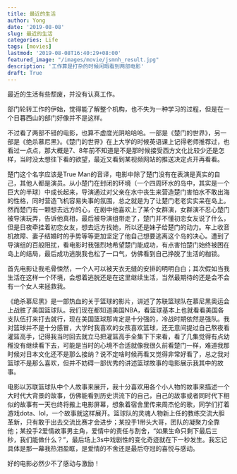 ```yaml
---
title: 最近的生活
author: Yong
date: '2019-08-08'
slug: 最近的生活
categories: Life
tags: [movies]
lastmod: '2019-08-08T16:40:29+08:00'
featured_image: "/images/movie/jsmnh_result.jpg"
description: '工作算是打杂的时候闲暇看到两部电影'
draft: True
---
```


最近的生活有些颓废，并没有认真工作。

部门轮转工作的伊始，觉得能了解整个机构，也不失为一种学习的过程，但是在一个日暮西山的部门好像并不是这样。

不过看了两部不错的电影，也算不虚度光阴哈哈哈。一部是《楚门的世界》，另一部是《绝杀慕尼黑》。《楚门的世界》在上大学的时候英语课上记得老师推荐过，也看过一点点，那大概是7、8年前不知道是不是那时候接受西方文化比较少还是怎样，当时没太想往下看的欲望，最近又看到某视频网站的推送决定点开再看看。

楚门这个名字应该是True Man的音译，电影中除了楚门没有在表演是真实的自己，其他人都是演员。从小楚门在封闭的环境（一个四周环水的岛中，其实是一个巨大的半球）中成长起来，导演通过对父亲在水中丧生来营造楚门害怕水不敢出海的性格，同时营造飞机容易失事的氛围，总之就是为了让楚门老老实实呆在岛上。然而楚门有一颗想去远方的心，在剧中他喜欢上了某个女群演，女群演不忍心楚门被导演玩弄，告诉他真相，最后被导演组带走了，楚门并不懂初恋女友说了什么，但是日夜牵挂着初恋女友，想去远方找她，所以还是妹子给楚门的动力。车上收音机故障、妻子结婚时的手势等等更加坚定了他自己想要逃离这个岛的决心。遭到了导演组的百般阻扰，看电影时我强烈地希望楚门能成功，有点害怕楚门始终被困在岛上的结局，最后成功逃脱我也松了一口气，仿佛看到自己挣脱了生活的枷锁。

首先电影让我毛骨悚然，一个人可以被天衣无缝的安排的明明白白；其次假如当我生活在这样一个环境，会想着逃脱还是在这里继续生活，当然最期待的还是会不会有一个女人来拯救我。

《绝杀慕尼黑》是一部热血的关于篮球的影片，讲述了苏联篮球队在慕尼黑奥运会上战胜了美国篮球队。我们现在都知道美国NBA，看篮球基本上也就看看美国各支队伍打来打去就行，现在美国篮球那肯定是十分强的，冷战时期依然是强队。我对篮球并不是十分感冒，大学时我喜欢的女孩喜欢篮球，还无意间提过自己熬夜看灌篮高手，记得我当时回去就立马把灌篮高手全集下下来看，看了几集觉得有点幼稚没有继续看下去，可能是当时的心境不合适就像我很久前看楚门一样，难道我那时候对日本文化还不是那么接纳？说不定啥时候再看又觉得非常好看了，总之我对篮球不是那么喜欢，但并不妨碍一部优秀的讲述篮球故事的电影展示我其中的故事。

电影以苏联篮球队中个人故事来展开，我十分喜欢用各个小人物的故事来描述一个大时代大背景的故事，仿佛能看到历史洪流下的自己，自己的故事或者同时代下相似的故事有一天也终将搬上电影屏幕，想象着宿舍里传来周杰伦的歌，同学们打着游戏dota、lol，一个故事就这样展开。篮球队的灵魂人物新上任的教练交流大胆革新，只有敢于出去交流比赛才会进步；某投手1带头大哥，团队的凝聚力全靠他；某投手2爱情故事男主角，爱情中的责任与割舍，“如果生命只剩下最后三秒，我们能做什么？”，最后场上3s中戏剧性的变化奇迹就在下一秒发生。我忘记具体是那一幕我热泪盈眶，是爱情的不舍还是最后夺冠的喜悦与感动。

好的电影必然少不了感动与激励！





